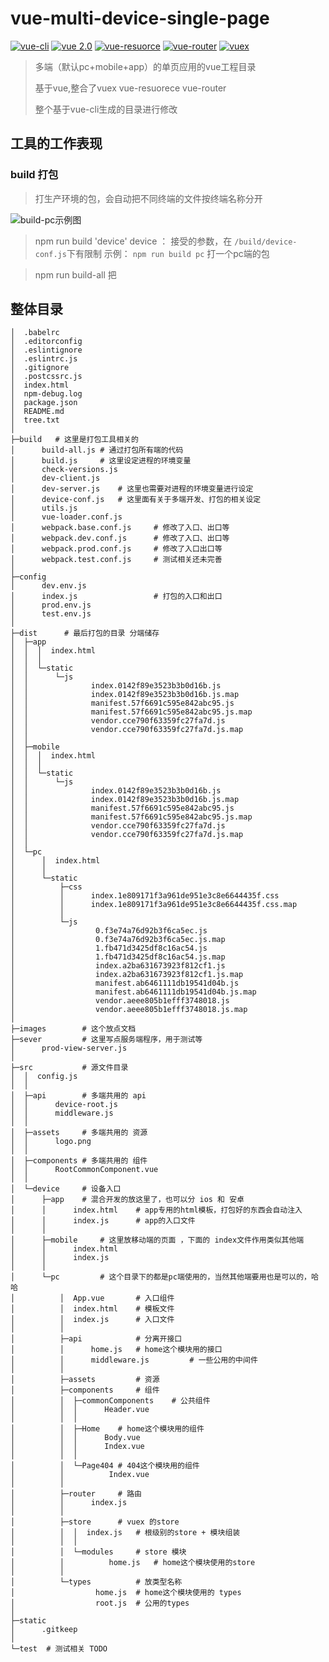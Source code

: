 # vue-multi-device-single-page 

[![vue-cli](https://img.shields.io/badge/vueCli-v2.8.2-orange.svg)](https://cn.vuejs.org/) [![vue 2.0](https://img.shields.io/badge/vue-v2.2.6-green.svg)](https://cn.vuejs.org/) [![vue-resuorce](https://img.shields.io/badge/vueResource-v1.3.3-green.svg)](https://github.com/pagekit/vue-resource/blob/develop/docs/http.md) [![vue-router](https://img.shields.io/badge/vueRouter-v2.3.1-green.svg)](https://cn.vuejs.org/) [![vuex](https://img.shields.io/badge/vuex-v2.3.1-green.svg)](https://cn.vuejs.org/) 

> 多端（默认pc+mobile+app）的单页应用的vue工程目录
> 
> 基于vue,整合了vuex vue-resuorece vue-router
>
> 整个基于vue-cli生成的目录进行修改

##	工具的工作表现
### build 打包
> 打生产环境的包，会自动把不同终端的文件按终端名称分开

![build-pc示例图](https://github.com/vincentmrlau/vue-multi-device-single-page/blob/master/images/build.png?raw=true)
> npm run build 'device'
> device ： 接受的参数，在 `/build/device-conf.js`下有限制
> 示例： `npm run build pc` 打一个pc端的包 

> npm run build-all
> 把


##	整体目录
    
```
│  .babelrc
│  .editorconfig
│  .eslintignore
│  .eslintrc.js
│  .gitignore
│  .postcssrc.js
│  index.html
│  npm-debug.log
│  package.json
│  README.md
│  tree.txt
│          
├─build   # 这里是打包工具相关的
│      build-all.js # 通过打包所有端的代码
│      build.js		# 这里设定进程的环境变量
│      check-versions.js
│      dev-client.js  
│      dev-server.js	# 这里也需要对进程的环境变量进行设定
│      device-conf.js	# 这里面有关于多端开发、打包的相关设定
│      utils.js
│      vue-loader.conf.js
│      webpack.base.conf.js		# 修改了入口、出口等
│      webpack.dev.conf.js		# 修改了入口、出口等
│      webpack.prod.conf.js		# 修改了入口出口等
│      webpack.test.conf.js		# 测试相关还未完善
│      
├─config
│      dev.env.js
│      index.js					# 打包的入口和出口
│      prod.env.js
│      test.env.js
│      
├─dist		# 最后打包的目录 分端储存
│  ├─app
│  │  │  index.html
│  │  │  
│  │  └─static
│  │      └─js
│  │              index.0142f89e3523b3b0d16b.js
│  │              index.0142f89e3523b3b0d16b.js.map
│  │              manifest.57f6691c595e842abc95.js
│  │              manifest.57f6691c595e842abc95.js.map
│  │              vendor.cce790f63359fc27fa7d.js
│  │              vendor.cce790f63359fc27fa7d.js.map
│  │              
│  ├─mobile
│  │  │  index.html
│  │  │  
│  │  └─static
│  │      └─js
│  │              index.0142f89e3523b3b0d16b.js
│  │              index.0142f89e3523b3b0d16b.js.map
│  │              manifest.57f6691c595e842abc95.js
│  │              manifest.57f6691c595e842abc95.js.map
│  │              vendor.cce790f63359fc27fa7d.js
│  │              vendor.cce790f63359fc27fa7d.js.map
│  │              
│  └─pc
│      │  index.html
│      │  
│      └─static
│          ├─css
│          │      index.1e809171f3a961de951e3c8e6644435f.css
│          │      index.1e809171f3a961de951e3c8e6644435f.css.map
│          │      
│          └─js
│                  0.f3e74a76d92b3f6ca5ec.js
│                  0.f3e74a76d92b3f6ca5ec.js.map
│                  1.fb471d3425df8c16ac54.js
│                  1.fb471d3425df8c16ac54.js.map
│                  index.a2ba631673923f812cf1.js
│                  index.a2ba631673923f812cf1.js.map
│                  manifest.ab6461111db19541d04b.js
│                  manifest.ab6461111db19541d04b.js.map
│                  vendor.aeee805b1efff3748018.js
│                  vendor.aeee805b1efff3748018.js.map
│                  
├─images 		# 这个放点文档                        
├─sever			# 这里写点服务端程序，用于测试等
│      prod-view-server.js
│      
├─src			# 源文件目录
│  │  config.js
│  │  
│  ├─api		# 多端共用的 api
│  │      device-root.js
│  │      middleware.js
│  │      
│  ├─assets		# 多端共用的 资源
│  │      logo.png
│  │      
│  ├─components	# 多端共用的 组件
│  │      RootCommonComponent.vue
│  │      
│  └─device		# 设备入口 
│      ├─app	# 混合开发的放这里了，也可以分 ios 和 安卓
│      │      index.html	# app专用的html模板，打包好的东西会自动注入
│      │      index.js		# app的入口文件
│      │      
│      ├─mobile		# 这里放移动端的页面 ，下面的 index文件作用类似其他端
│      │      index.html	
│      │      index.js
│      │      
│      └─pc			# 这个目录下的都是pc端使用的，当然其他端要用也是可以的，哈哈
│          │  App.vue		# 入口组件
│          │  index.html	# 模板文件
│          │  index.js		# 入口文件
│          │  
│          ├─api			# 分离开接口
│          │      home.js	# home这个模块用的接口
│          │      middleware.js			# 一些公用的中间件
│          │      
│          ├─assets			# 资源
│          ├─components		# 组件
│          │  ├─commonComponents	# 公共组件
│          │  │      Header.vue
│          │  │      
│          │  ├─Home	# home这个模块用的组件
│          │  │      Body.vue
│          │  │      Index.vue
│          │  │      
│          │  └─Page404	# 404这个模块用的组件
│          │          Index.vue
│          │          
│          ├─router		# 路由
│          │      index.js
│          │      
│          ├─store		# vuex 的store
│          │  │  index.js	# 根级别的store + 模块组装
│          │  │  
│          │  └─modules		# store 模块
│          │          home.js	# home这个模块使用的store
│          │          
│          └─types			# 放类型名称
│                  home.js	# home这个模块使用的 types
│                  root.js	# 公用的types
│                  
├─static
│      .gitkeep
│      
└─test	# 测试相关 TODO
    
```



